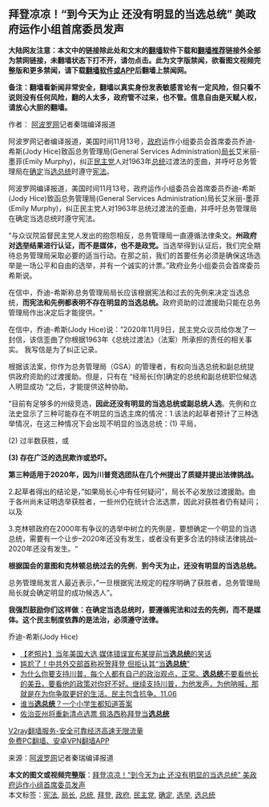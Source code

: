  <h2>拜登凉凉！“到今天为止 还没有明显的当选总统” 美政府运作小组首席委员发声</h2> <p class="notice"><b>大陆网友注意：本文中的链接除此处和文末的<a href="https://github.com/bannedbook/fanqiang" >翻墙</a>软件下载和<a href="https://github.com/killgcd/justmysocks/blob/master/README.md">翻墙推荐</a>链接外全部为禁网链接，未翻墙状态下打不开，请勿点击。此为文字版禁闻，欲看图文视频完整版和更多禁闻，请下载<a href="https://github.com/bannedbook/fanqiang">翻墙软件或APP</a>后翻墙上禁闻网。</p><p>备注：翻墙看新闻非常安全，翻墙以真实身份发表敏感言论有一定风险，但只看不说则没有任何风险，翻的人太多，政府管不过来，也不管。信息自由是天赋人权，请放心大胆的翻墙。</b></p>  <div class="entry"> <p>作者： <span class='wp_keywordlink_affiliate'><a href="https://www.aboluowang.com/" title="阿波罗网" target="_blank">阿波罗网</a></span>记者秦瑞编译报道</p> <p id="summary">阿波罗网记者编译报道，美国时间11月13号，<a href="https://www.bannedbook.org/bnews/tag/%e6%94%bf%e5%ba%9c/" class="st_tag internal_tag" rel="tag" title="标签 政府 下的日志">政府</a>运作小组委员会首席委员乔迪-希斯(Jody Hice)致函总务管理局(General Services Administration)<a href="https://www.bannedbook.org/bnews/tag/%E5%B1%80%E9%95%BF/" class="st_tag internal_tag" rel="tag" title="标签 局长 下的日志">局长</a>艾米丽-墨菲(Emily Murphy)，纠正<a href="https://www.bannedbook.org/bnews/tag/%e6%b0%91%e4%b8%bb%e5%85%9a/" class="st_tag internal_tag" rel="tag" title="标签 民主党 下的日志">民主党</a>人对1963年<a href="https://www.bannedbook.org/bnews/tag/%e6%80%bb%e7%bb%9f/" class="st_tag internal_tag" rel="tag" title="标签 总统 下的日志">总统</a>过渡法的歪曲，并呼吁总务管理局在<a href="https://www.bannedbook.org/bnews/tag/%E7%A1%AE%E5%AE%9A/" class="st_tag internal_tag" rel="tag" title="标签 确定 下的日志">确定</a>当<a href="https://www.bannedbook.org/bnews/tag/%E9%80%89%E6%80%BB%E7%BB%9F/" class="st_tag internal_tag" rel="tag" title="标签 选总统 下的日志">选总统</a>时遵守<a href="https://www.bannedbook.org/bnews/tag/%e5%ae%aa%e6%b3%95/" class="st_tag internal_tag" rel="tag" title="标签 宪法 下的日志">宪法</a>。</p> <p></p> <p>阿波罗网编译报道，美国时间11月13号，政府运作小组委员会首席委员乔迪-希斯(Jody Hice)致函总务管理局(General Services Administration)局长艾米丽-墨菲(Emily Murphy)，纠正民主党人对1963年总统过渡法的歪曲，并呼吁总务管理局在确定当选总统时遵守宪法。</p> <p>&#8220;与众议院监督民主党人发出的抱怨相反，总务管理局一直遵循法律条文。<strong>州政府对<a href="https://www.bannedbook.org/bnews/tag/%e9%80%89%e4%b8%be/" class="st_tag internal_tag" rel="tag" title="标签 选举 下的日志">选举</a>结果进行认证，而不是媒体，也不是政党。</strong>当选举得到认证后，我们完全期待总务管理局采取必要的适当行动。在那之前，我们的首要任务必须是确保这场选举是一场公平和自由的选举，并有一个诚实的计票。&#8221;政府业务小组委员会首席委员希斯说。</p>  <p>在信中，乔迪-希斯称总务管理局局长应该根据宪法和过去的先例来决定当选总统，<strong>而宪法和先例都表明不存在明显的当选总统。</strong>政府资助的过渡援助只能在总务管理局作出决定后才能提供。“</p> <p>在信中，乔迪-希斯(Jody Hice)说：”2020年11月9日，民主党众议员给你发了一封信，该信歪曲了你根据1963年《总统过渡法》（法案）所承担的责任的相关事实。 我写信是为了纠正记录。</p> <p>根据该法案，你作为总务管理局（GSA）的管理者，有权向当选总统和副总统提供政府资助的过渡援助。但是，只有在 &#8220;经局长[你]确定的总统和副总统职位候选人明显成功 &#8220;之后，才能提供这种协助。</p> <p>&#8220;目前有足够多的州级竞选，<strong>因此还没有明显的当选总统或副总统人选</strong>。先例和立法史显示了三种可能存在不明显的当选主席的情况：1.该法的起草者预计了三种选举情况，在这三种情况下会出现不明显的当选总统：(1) 平局，</p> <p>(2) 过半数获胜，或</p>  <p><strong>(3) 存在广泛的选民欺诈或恐吓。</strong></p> <p><strong>第三种适用于2020年，因为川普竞选团队在几个州提出了质疑并提出法律挑战。</strong></p> <p>2.起草者得出的结论是，&#8221;如果局长心中有任何疑问&#8221;，局长不必发放过渡援助。由于各州尚未证明选举获胜者，一些州仍在统计合法选票，因此对获胜者仍有疑问；以及</p> <p>3.克林顿政府在2000年有争议的选举中树立的先例是，要想确定一个明显的当选总统，需要有一个让步&#8211;2020年还没有发生，或者没有更多合法的持续法律挑战&#8211;2020年还没有发生。“</p> <p><strong>根据国会的意图和克林顿总统过去的先例</strong>，<strong>到今天为止，还没有明显的当选总统。</strong></p>  <p>总务管理局发言人最近表示，&#8221;一旦根据宪法规定的程序明确了获胜者，总务管理局局长就会确定明显的成功候选人&#8221;。</p> <p><strong>我强烈鼓励你们这样做：在确定当选总统时，要遵循宪法和过去的先例，而不是媒体。这个民主制度依靠的是法治，必须遵守法律。</strong></p> <p>乔迪-希斯(Jody Hice)</p> <p></p> <ul class='op-related-articles' title='相关阅读'> <li><a href='https://www.bannedbook.org/bnews/lifebaike/20201115/1431418.html' target='_blank'>【老照片】当年美国大选 媒体错误宣布某提前当<b>选总统</b>的笑话</a></li> <li><a href='https://www.bannedbook.org/bnews/cnnews/20201114/1430732.html' target='_blank'>尴尬了！中共外交部首称祝贺拜登 但拒认其“当<b>选总统</b>”</a></li> <li><a href='https://www.bannedbook.org/bnews/bannedvideo/20201106/1429342.html' target='_blank'>为什么你要支持川普，每个人都有自己的政治观点，正常。<b>选总统</b>不要看他长的美丑，要看他的政策对你好不好。继续支持川普，为他发声，为他呐喊，那就是在为你争取更好的生活。民主包含抗争。11.06</a></li> <li><a href='https://www.bannedbook.org/bnews/lifebaike/20201111/1429173.html' target='_blank'>谁当<b>选总统</b>？一个小学生都知道答案</a></li> <li><a href='https://www.bannedbook.org/bnews/headline/20201107/1427049.html' target='_blank'>佐治亚州将重新清点选票 佩洛西称拜登当<b>选总统</b></a></li> </ul> <p class="texttj"> <a href="https://www.bannedbook.org/forum23/topic22702.html" target="_blank">V2ray翻墙服务-安全可靠经济高速无限流量</a><br/> <a href="https://github.com/bannedbook/fanqiang/wiki/%E7%A6%81%E9%97%BB%E7%BD%91%E5%AE%89%E5%8D%93%E7%BF%BB%E5%A2%99%E6%96%B0%E9%97%BBAPP" target="_blank">免费PC翻墙、安卓VPN翻墙APP</a></p><p> 来源：<a href="https://www.aboluowang.com/2020/1116/1523814.html" target="_blank">阿波罗网</a>记者秦瑞编译报道 </p> <a name='sharetosocial'></a>       <div><b>本文的图文或视频完整版</b>：<a href='https://www.bannedbook.org/bnews/topimagenews/20201116/1431873.html'>拜登凉凉！“到今天为止 还没有明显的当选总统” 美政府运作小组首席委员发声</a></div>  </div><!--END ENTRY--> <div class="postfooter"> <div>本文标签：<a href="https://www.bannedbook.org/bnews/tag/%e5%ae%aa%e6%b3%95/" rel="tag">宪法</a>, <a href="https://www.bannedbook.org/bnews/tag/%E5%B1%80%E9%95%BF/" rel="tag">局长</a>, <a href="https://www.bannedbook.org/bnews/tag/%e6%80%bb%e7%bb%9f/" rel="tag">总统</a>, <a href="https://www.bannedbook.org/bnews/tag/%e6%8b%9c%e7%99%bb/" rel="tag">拜登</a>, <a href="https://www.bannedbook.org/bnews/tag/%e6%94%bf%e5%ba%9c/" rel="tag">政府</a>, <a href="https://www.bannedbook.org/bnews/tag/%e6%b0%91%e4%b8%bb%e5%85%9a/" rel="tag">民主党</a>, <a href="https://www.bannedbook.org/bnews/tag/%E7%A1%AE%E5%AE%9A/" rel="tag">确定</a>, <a href="https://www.bannedbook.org/bnews/tag/%e9%80%89%e4%b8%be/" rel="tag">选举</a>, <a href="https://www.bannedbook.org/bnews/tag/%E9%80%89%E6%80%BB%E7%BB%9F/" rel="tag">选总统</a></div>  </div><!--END POSTFOOTER--> 